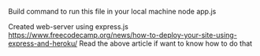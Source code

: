 Build command to run this file in your local machine
node app.js

Created web-server using express.js 
https://www.freecodecamp.org/news/how-to-deploy-your-site-using-express-and-heroku/
Read the above article if want to know how to do that
